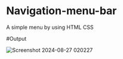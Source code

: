 # Navigation-menu-bar
A simple menu by using HTML  CSS 

#Output

![Screenshot 2024-08-27 020227](https://github.com/user-attachments/assets/e792fef7-8cf1-456d-b7a8-5d08188b6c2b)
